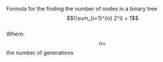 Formula for the finding the number of nodes in a binary tree  
$$(\sum_{i=1}^{n} 2^i) + 1$$  
Where:  
$$n =$$ the number of generations  
